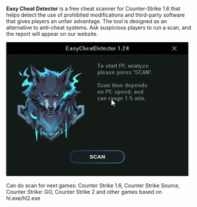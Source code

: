 **Easy Cheat Detector** is a free cheat scanner for Counter-Strike 1.6 that helps detect the use of prohibited modifications and third-party software that gives players an unfair advantage. The tool is designed as an alternative to anti-cheat systems. Ask suspicious players to run a scan, and the report will appear on our website.

![Animation](https://github.com/UnrealKaraulov/EasyCheatDetector/blob/main/veed_converted.gif)

Can do scan for next games: Counter Strike 1.6, Counter Strike Source, Counter Strike: GO, Counter Strike 2 and other games based on hl.exe/hl2.exe
